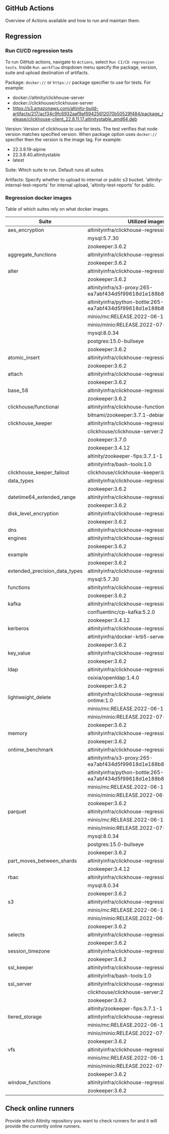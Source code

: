## GitHub Actions

Overview of Actions available and how to run and maintain them.

## Regression

### Run CI/CD regression tests 
To run GitHub actions, navigate to `Actions`, select `Run CI/CD regression tests`. Inside `Run workflow` dropdown menu specify the package, version, suite and upload destination of artifacts.

Package: `docker://` or `https://` package specifier to use for tests. For example: 
* docker://altinity/clickhouse-server
* docker://clickhouse/clickhouse-server
* https://s3.amazonaws.com/altinity-build-artifacts/217/acf34c9fc6932aaf9af69425612070b50529f484/package_release/clickhouse-client_22.8.11.17.altinitystable_amd64.deb
 
Version: Version of clickhouse to use for tests. The test verifies that node version matches specified version. When package option uses `docker://` specifier then the version is the image tag. For example:
 * 22.3.9.19-alpine
 * 22.3.8.40.altinitystable
 * latest
 
Suite: Which suite to run. Default runs all suites.
 
Artifacts: Specify whether to upload to internal or public s3 bucket. 'altinity-internal-test-reports' for internal upload, 'altinity-test-reports' for public.

### Regression docker images

Table of which suites rely on what docker images.

| Suite | Utilized image(s) |
| ------| ----------------- |
| aes_encryption | altinityinfra/clickhouse-regression-multiarch:1.0 |
|| mysql:5.7.30 |
|| zookeeper:3.6.2 |
| aggregate_functions | altinityinfra/clickhouse-regression-multiarch:1.0 |
|| zookeeper:3.6.2 |
| alter | altinityinfra/clickhouse-regression-multiarch:1.0 |
|| zookeeper:3.6.2 |
|| altinityinfra/s3-proxy:265-ea7abf434d5f99618d1e188b8284cf43835724f3 |
|| altinityinfra/python-bottle:265-ea7abf434d5f99618d1e188b8284cf43835724f3 |
|| minio/mc:RELEASE.2022-06-11T21-10-36Z |
|| minio/minio:RELEASE.2022-07-17T15-43-14Z |
|| mysql:8.0.34 |
|| postgres:15.0-bullseye |
|| zookeeper:3.6.2 |
| atomic_insert | altinityinfra/clickhouse-regression-multiarch:1.0 |
|| zookeeper:3.6.2 |
| attach | altinityinfra/clickhouse-regression-multiarch:1.0 |
|| zookeeper:3.6.2 |
| base_58 | altinityinfra/clickhouse-regression-multiarch:1.0 |
|| zookeeper:3.6.2 |
| clickhouse/functional | altinityinfra/clickhouse-functional-test:1.0 |
|| bitnami/zookeeper:3.7.1-debian-11-r90 |
| clickhouse_keeper | altinityinfra/clickhouse-regression-multiarch:1.0 |
|| clickhouse/clickhouse-server:22.8.12.45 |
|| zookeeper:3.7.0 |
|| zookeeper:3.4.12 |
|| altinity/zookeeper-fips:3.7.1-1 |
|| altinityinfra/bash-tools:1.0 |
| clickhouse_keeper_failout | clickhouse/clickhouse-keeper:latest |
| data_types | altinityinfra/clickhouse-regression-multiarch:1.0 |
|| zookeeper:3.6.2 |
| datetime64_extended_range | altinityinfra/clickhouse-regression-multiarch:1.0 |
|| zookeeper:3.6.2 |
| disk_level_encryption | altinityinfra/clickhouse-regression-multiarch:1.0 |
|| zookeeper:3.6.2 |
| dns | altinityinfra/clickhouse-regression-multiarch:1.0 |
| engines | altinityinfra/clickhouse-regression-multiarch:1.0 |
|| zookeeper:3.6.2 |
| example | altinityinfra/clickhouse-regression-multiarch:1.0 |
|| zookeeper:3.6.2 |
| extended_precision_data_types | altinityinfra/clickhouse-regression-multiarch:1.0 |
|| mysql:5.7.30 |
| functions | altinityinfra/clickhouse-regression-multiarch:1.0 |
|| zookeeper:3.6.2 |
| kafka | altinityinfra/clickhouse-regression-multiarch:1.0 |
|| confluentinc/cp-kafka:5.2.0 |
|| zookeeper:3.4.12 |
| kerberos | altinityinfra/clickhouse-regression-multiarch:1.0 |
|| altinityinfra/docker-krb5-server:1.0 |
|| zookeeper:3.6.2 |
| key_value | altinityinfra/clickhouse-regression-multiarch:1.0 |
|| zookeeper:3.6.2 |
| ldap | altinityinfra/clickhouse-regression-multiarch:1.0 |
|| osixia/openldap:1.4.0 |
|| zookeeper:3.6.2 |
| lightweight_delete | altinityinfra/clickhouse-regression-multiarch-ontime:1.0 |
|| minio/mc:RELEASE.2022-06-11T21-10-36Z |
|| minio/minio:RELEASE.2022-07-17T15-43-14Z |
|| zookeeper:3.6.2 |
| memory | altinityinfra/clickhouse-regression-multiarch:1.0 |
|| zookeeper:3.6.2 |
| ontime_benchmark | altinityinfra/clickhouse-regression-multiarch:1.0 |
|| altinityinfra/s3-proxy:265-ea7abf434d5f99618d1e188b8284cf43835724f3 |
|| altinityinfra/python-bottle:265-ea7abf434d5f99618d1e188b8284cf43835724f3 |
|| minio/mc:RELEASE.2022-06-11T21-10-36Z |
|| minio/minio:RELEASE.2022-06-11T19-55-32Z |
|| zookeeper:3.6.2 |
| parquet | altinityinfra/clickhouse-regression-multiarch:1.0 |
|| minio/mc:RELEASE.2022-06-11T21-10-36Z |
|| minio/minio:RELEASE.2022-07-17T15-43-14Z |
|| mysql:8.0.34 |
|| postgres:15.0-bullseye |
|| zookeeper:3.6.2 |
| part_moves_between_shards | altinityinfra/clickhouse-regression-multiarch:1.0 |
|| zookeeper:3.4.12 |
| rbac | altinityinfra/clickhouse-regression-multiarch:1.0 |
|| mysql:8.0.34 |
|| zookeeper:3.6.2 |
| s3 | altinityinfra/clickhouse-regression-multiarch:1.0 |
|| minio/mc:RELEASE.2022-06-11T21-10-36Z |
|| minio/minio:RELEASE.2022-06-11T19-55-32Z |
|| zookeeper:3.6.2 |
| selects | altinityinfra/clickhouse-regression-multiarch:1.0 |
|| zookeeper:3.6.2 |
| session_timezone | altinityinfra/clickhouse-regression-multiarch:1.0 |
|| zookeeper:3.6.2 |
| ssl_keeper | altinityinfra/clickhouse-regression-multiarch:1.0 |
|| altinityinfra/bash-tools:1.0 |
| ssl_server | altinityinfra/clickhouse-regression-multiarch:1.0 |
|| clickhouse/clickhouse-server:22.8.12.45 |
|| zookeeper:3.6.2 |
|| altinity/zookeeper-fips:3.7.1-1 |
| tiered_storage | altinityinfra/clickhouse-regression-multiarch:1.0 |
|| minio/mc:RELEASE.2022-06-11T21-10-36Z |
|| minio/minio:RELEASE.2022-07-17T15-43-14Z |
|| zookeeper:3.6.2 |
| vfs | altinityinfra/clickhouse-regression-multiarch:1.0 |
|| minio/mc:RELEASE.2022-06-11T21-10-36Z |
|| minio/minio:RELEASE.2022-07-17T15-43-14Z |
|| zookeeper:3.6.2 |
| window_functions | altinityinfra/clickhouse-regression-multiarch:1.0 |
|| zookeeper:3.6.2 |

## Check online runners

Provide which Altinity repository you want to check runners for and it will provide the currently online runners.
 
